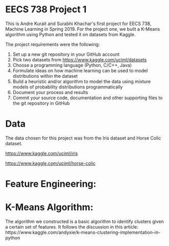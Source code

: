# EECS 738 Project 1

This is Andre Kurait and Surabhi Khachar's first project for EECS 738, Machine Learning in Spring 2019. For the project one, we built a K-Means algorithm using Python and tested it on datasets from Kaggle.

The project requirements were the following:

1. Set up a new git repository in your GitHub account
2. Pick two datasets from
https://www.kaggle.com/uciml/datasets
3. Choose a programming language (Python, C/C++, Java)
4. Formulate ideas on how machine learning can be used to
model distributions within the dataset
5. Build a heuristic and/or algorithm to model the data using
mixture models of probability distributions
programmatically
6. Document your process and results
7. Commit your source code, documentation and other
supporting files to the git repository in GitHub

<h1>Data</h1>
The data chosen for this project was from the Iris dataset and Horse Colic dataset.

https://www.kaggle.com/uciml/iris

https://www.kaggle.com/uciml/horse-colic

<h1>Feature Engineering:</h1>

<h1>K-Means Algorithm:</h1>
The algorithm we constructed is a basic algorithm to identify clusters given a certain set of features. It follows the discussion in this article: https://www.kaggle.com/andyxie/k-means-clustering-implementation-in-python

